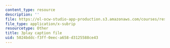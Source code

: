 ```yaml
---
content_type: resource
description: ''
file: https://ol-ocw-studio-app-production.s3.amazonaws.com/courses/res-15-003-shaping-the-future-of-work-15-662x-spring-2016/5024bddcf3ff0eeca658d3125588ce43_M4dl1quiPPY.srt
file_type: application/x-subrip
resourcetype: Other
title: 3play caption file
uid: 5024bddc-f3ff-0eec-a658-d3125588ce43
---
```

